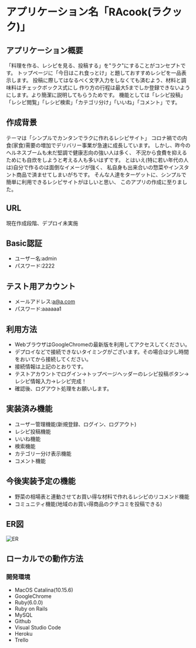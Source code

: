 # アプリケーション名「RAcook(ラクック)」
## アプリケーション概要
「料理を作る、レシピを見る、投稿する」を"ラク"にすることがコンセプトです。
トップページに「今日はこれ食っとけ」と題しておすすめレシピを一品表示します。
投稿に際してはなるべく文字入力をしなくても済むよう、材料と調味料はチェックボックス式にし
作り方の行程は最大5までしか登録できないようにします。より簡潔に説明してもらうためです。
機能としては「レシピ投稿」「レシピ閲覧」「レシピ検索」「カテゴリ分け」「いいね」「コメント」です。
## 作成背景
テーマは「シンプルでカンタンでラクに作れるレシピサイト」
コロナ禍での内食(家食)需要の増加でデリバリー事業が急速に成長しています。
しかし、昨今のヘルネスブームも未だ堅調で健康志向の強い人は多く、
不況から食費を抑えるためにも自炊をしようと考える人も多いはずです。
とはいえ(特に若い年代の人は)自分で作るのは面倒なイメージが強く、
私自身も出来合いの惣菜やインスタント商品で済ませてしまいがちです。
そんな人達をターゲットに、シンプルで簡単に利用できるレシピサイトがほしいと思い、
このアプリの作成に至りました。
## URL
現在作成段階、デプロイ未実施
## Basic認証
- ユーザー名:admin
- パスワード:2222
## テスト用アカウント
- メールアドレス:a@a.com
- パスワード:aaaaaa1
## 利用方法
- WebブラウザはGoogleChromeの最新版を利用してアクセスしてください。
- デプロイなどで接続できないタイミングがございます。その場合は少し時間をおいてから接続してください。
- 接続情報は上記のとおりです。
- テストアカウントでログイン→トップページヘッダーのレシピ投稿ボタン→レシピ情報入力→レシピ完成！
- 確認後、ログアウト処理をお願いします。
## 実装済み機能
- ユーザー管理機能(新規登録、ログイン、ログアウト)
- レシピ投稿機能
- いいね機能
- 検索機能
- カテゴリー分け表示機能
- コメント機能
## 今後実装予定の機能
- 野菜の相場表と連動させてお買い得な材料で作れるレシピのリコメンド機能
- コミュニティ機能(地域のお買い得商品のクチコミを投稿できる)
## ER図
![ER](https://user-images.githubusercontent.com/74100398/112615393-c7365580-8e65-11eb-8c5f-b67d270af939.png)
## ローカルでの動作方法
### 開発環境
- MacOS Catalina(10.15.6)
- GoogleChrome
- Ruby(6.0.0)
- Ruby on Rails
- MySQL
- Github
- Visual Studio Code
- Heroku
- Trello
